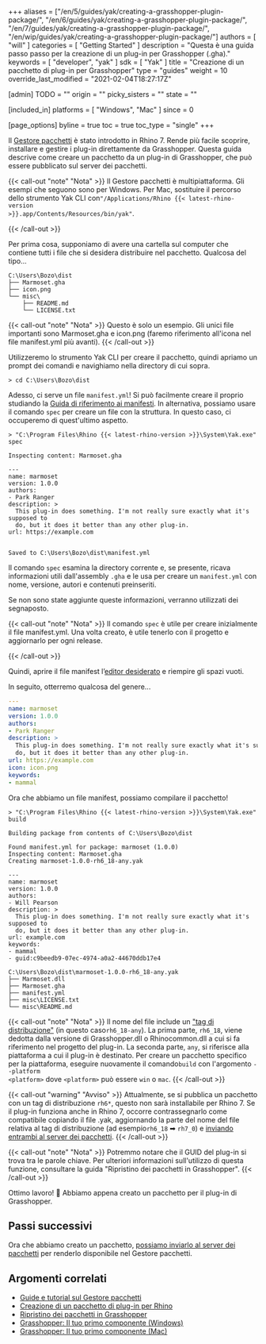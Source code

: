 ﻿+++
aliases = ["/en/5/guides/yak/creating-a-grasshopper-plugin-package/", "/en/6/guides/yak/creating-a-grasshopper-plugin-package/", "/en/7/guides/yak/creating-a-grasshopper-plugin-package/", "/en/wip/guides/yak/creating-a-grasshopper-plugin-package/"]
authors = [ "will" ]
categories = [ "Getting Started" ]
description = "Questa è una guida passo passo per la creazione di un plug-in per Grasshopper (.gha)."
keywords = [ "developer", "yak" ]
sdk = [ "Yak" ]
title = "Creazione di un pacchetto di plug-in per Grasshopper"
type = "guides"
weight = 10
override_last_modified = "2021-02-04T18:27:17Z"

[admin]
TODO = ""
origin = ""
picky_sisters = ""
state = ""

[included_in]
platforms = [ "Windows", "Mac" ]
since = 0

[page_options]
byline = true
toc = true
toc_type = "single"
+++

Il [Gestore pacchetti](../yak/) è stato introdotto in Rhino 7. Rende più facile scoprire, installare e gestire i plug-in direttamente da Grasshopper. Questa guida descrive come creare un pacchetto da un plug-in di Grasshopper, che può essere pubblicato sul server dei pacchetti.

{{< call-out "note" "Nota" >}}
Il Gestore pacchetti è multipiattaforma. Gli esempi che seguono sono per Windows.
Per Mac, sostituire il percorso dello strumento Yak CLI con<code>"/Applications/Rhino {{< latest-rhino-version >}}.app/Contents/Resources/bin/yak"</code>.

{{< /call-out >}}



Per prima cosa, supponiamo di avere una cartella sul computer che contiene tutti i file che si desidera distribuire nel pacchetto.
 Qualcosa del tipo...

```commandline
C:\Users\Bozo\dist
├── Marmoset.gha
├── icon.png
└── misc\
    ├── README.md
    └── LICENSE.txt
```

{{< call-out "note" "Nota" >}}
Questo è solo un esempio. Gli unici file importanti sono Marmoset.gha e icon.png (faremo riferimento all'icona nel file manifest.yml più avanti).
{{< /call-out >}}

Utilizzeremo lo strumento Yak CLI per creare il pacchetto, quindi apriamo un prompt dei comandi e navighiamo nella directory di cui sopra.


```commandline
> cd C:\Users\Bozo\dist
```

Adesso, ci serve un file `manifest.yml`! Si può facilmente creare il proprio studiando la [Guida di riferimento ai manifesti](../the-package-manifest).
 In alternativa, possiamo usare il comando `spec` per creare un file con la struttura.
 In questo caso, ci occuperemo di quest'ultimo aspetto.

```commandline
> "C:\Program Files\Rhino {{< latest-rhino-version >}}\System\Yak.exe" spec

Inspecting content: Marmoset.gha

---
name: marmoset
version: 1.0.0
authors:
- Park Ranger
description: >
  This plug-in does something. I'm not really sure exactly what it's supposed to
  do, but it does it better than any other plug-in.
url: https://example.com


Saved to C:\Users\Bozo\dist\manifest.yml
```

Il comando `spec` esamina la directory corrente e, se presente, ricava informazioni utili dall'assembly `.gha`  e le usa per creare un `manifest.yml` con nome, versione, autori e contenuti preinseriti.

 Se non sono state aggiunte queste informazioni, verranno utilizzati dei segnaposto.


{{< call-out "note" "Nota" >}}
Il comando `spec` è utile per creare inizialmente il file manifest.yml.
 Una volta creato, è utile tenerlo con il progetto e aggiornarlo per ogni release.

{{< /call-out >}}

Quindi, aprire il file manifest l’[editor desiderato](https://code.visualstudio.com) e riempire gli spazi vuoti.


In seguito, otterremo qualcosa del genere...

```yaml
---
name: marmoset
version: 1.0.0
authors:
- Park Ranger
description: >
  This plug-in does something. I'm not really sure exactly what it's supposed to
  do, but it does it better than any other plug-in.
url: https://example.com
icon: icon.png
keywords:
- mammal
```

Ora che abbiamo un file manifest, possiamo compilare il pacchetto!

```commandline
> "C:\Program Files\Rhino {{< latest-rhino-version >}}\System\Yak.exe" build

Building package from contents of C:\Users\Bozo\dist

Found manifest.yml for package: marmoset (1.0.0)
Inspecting content: Marmoset.gha
Creating marmoset-1.0.0-rh6_18-any.yak

---
name: marmoset
version: 1.0.0
authors:
- Will Pearson
description: >
  This plug-in does something. I'm not really sure exactly what it's supposed to
  do, but it does it better than any other plug-in.
url: example.com
keywords:
- mammal
- guid:c9beedb9-07ec-4974-a0a2-44670ddb17e4

C:\Users\Bozo\dist\marmoset-1.0.0-rh6_18-any.yak
├── Marmoset.dll
├── Marmoset.gha
├── manifest.yml
├── misc\LICENSE.txt
└── misc\README.md
```

{{< call-out "note" "Nota" >}}
Il nome del file include un <a href="../the-anatomy-of-a-package#distributions" class="alert-link">"tag di distribuzione"</a> (in questo caso<code>rh6_18-any</code>). La prima parte, <code>rh6_18</code>, viene dedotta dalla versione di Grasshopper.dll o Rhinocommon.dll a cui si fa riferimento nel progetto del plug-in. La seconda parte,  <code>any</code>, si riferisce alla piattaforma a cui il plug-in è destinato. Per creare un pacchetto specifico per la piattaforma, eseguire nuovamente il comando<code>build</code> con l'argomento  <code>&#45;&#45;platform &lt;platform&gt;</code> dove <code>&lt;platform&gt;</code> può essere <code>win</code> o <code>mac</code>.
{{< /call-out >}}

{{< call-out "warning" "Avviso" >}}
Attualmente, se si pubblica un pacchetto con un tag di distribuzione <code>rh6*</code>, questo non sarà installabile per Rhino 7. Se il plug-in funziona anche in Rhino 7, occorre contrassegnarlo come compatibile copiando il file .yak, aggiornando la parte del nome del file relativa al tag di distribuzione (ad esempio<code>rh6_18</code> ➡ <code>rh7_0</code>) e <a href="../pushing-a-package-to-the-server" class="alert-link">inviando entrambi al server dei pacchetti</a>.
{{< /call-out >}}

{{< call-out "note" "Nota" >}}
Potremmo notare che il GUID del plug-in si trova tra le parole chiave.
 Per ulteriori informazioni sull'utilizzo di questa funzione, consultare la guida "Ripristino dei pacchetti in Grasshopper".
<a href="../package-restore-in-grasshopper" class="alert-link">
</a> 
{{< /call-out >}}

Ottimo lavoro! 🙌 Abbiamo appena creato un pacchetto per il plug-in di Grasshopper.

## Passi successivi

Ora che abbiamo creato un pacchetto, [possiamo inviarlo al server dei pacchetti](../pushing-a-package-to-the-server) per renderlo disponibile nel Gestore pacchetti.


## Argomenti correlati

- [Guide e tutorial sul Gestore pacchetti](/guides/yak/)
- [Creazione di un pacchetto di plug-in per Rhino](/guides/yak/creating-a-rhino-plugin-package/)
- [Ripristino dei pacchetti in Grasshopper](/guides/yak/package-restore-in-grasshopper/)
- [Grasshopper: Il tuo primo componente (Windows)](/guides/grasshopper/your-first-component-windows/)
- [Grasshopper: Il tuo primo componente (Mac)](/guides/grasshopper/your-first-component-mac/)
